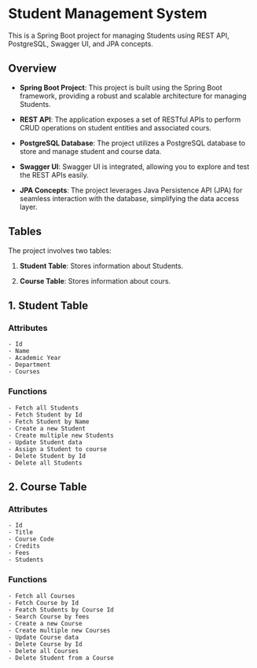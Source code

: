 # Student Management System
This is a Spring Boot project for managing Students using REST API, PostgreSQL, Swagger UI, and JPA concepts.

## Overview

- **Spring Boot Project**: This project is built using the Spring Boot framework, providing a robust and scalable architecture for managing Students.

- **REST API**: The application exposes a set of RESTful APIs to perform CRUD operations on student entities and associated cours.

- **PostgreSQL Database**: The project utilizes a PostgreSQL database to store and manage student and course data.

- **Swagger UI**: Swagger UI is integrated, allowing you to explore and test the REST APIs easily. 

- **JPA Concepts**: The project leverages Java Persistence API (JPA) for seamless interaction with the database, simplifying the data access layer.

## Tables

The project involves two tables:

1. **Student Table**: Stores information about Students.

2. **Course Table**: Stores information about cours.

## 1. Student Table
### Attributes
	- Id
	- Name
	- Academic Year
	- Department
	- Courses
 
### Functions
	- Fetch all Students
 	- Fetch Student by Id
	- Fetch Student by Name
 	- Create a new Student
	- Create multiple new Students
	- Update Student data
 	- Assign a Student to course
	- Delete Student by Id
 	- Delete all Students


## 2. Course Table
### Attributes
	- Id
 	- Title
	- Course Code
 	- Credits
	- Fees
 	- Students

### Functions
	- Fetch all Courses
 	- Fetch Course by Id
	- Featch Students by Course Id
	- Search Course by fees
 	- Create a new Course
	- Create multiple new Courses
 	- Update Course data
	- Delete Course by Id
 	- Delete all Courses
	- Delete Student from a Course
